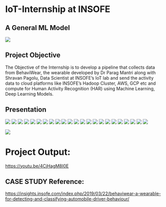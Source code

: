 # IoT-Internship at INSOFE

## A General ML Model
![](https://github.com/E-B-Manohar/Black-Hole-Source/blob/master/Images/References/DS/a%20general%20ml%20model.png)

## Project Objective
The Objective of the Internship is to develop a pipeline that collects data from BehaviWear, the wearable developed by Dr Parag Mantri along with Shravan Pagolu, Data Scientist at INSOFE’s IoT lab and send the activity data to cloud platforms like INSOFE’s Hadoop Cluster, AWS, GCP etc and compute for Human Activity Recognition (HAR) using Machine Learning, Deep Learning Models.

## Presentation

![](https://github.com/E-B-Manohar/IoT-Internship/blob/master/01.png)
![](https://github.com/E-B-Manohar/IoT-Internship/blob/master/02.png)
![](https://github.com/E-B-Manohar/IoT-Internship/blob/master/03.png)
![](https://github.com/E-B-Manohar/IoT-Internship/blob/master/04.png)
![](https://github.com/E-B-Manohar/IoT-Internship/blob/master/05.png)
![](https://github.com/E-B-Manohar/IoT-Internship/blob/master/06.png)
![](https://github.com/E-B-Manohar/IoT-Internship/blob/master/07.png)
![](https://github.com/E-B-Manohar/IoT-Internship/blob/master/08.png)
![](https://github.com/E-B-Manohar/IoT-Internship/blob/master/09.png)
![](https://github.com/E-B-Manohar/IoT-Internship/blob/master/10.png)
![](https://github.com/E-B-Manohar/IoT-Internship/blob/master/11.png)
![](https://github.com/E-B-Manohar/IoT-Internship/blob/master/12.png)
![](https://github.com/E-B-Manohar/IoT-Internship/blob/master/13.png)
![](https://github.com/E-B-Manohar/IoT-Internship/blob/master/14.png)
![](https://github.com/E-B-Manohar/IoT-Internship/blob/master/15.png)
![](https://github.com/E-B-Manohar/IoT-Internship/blob/master/16.png)
![](https://github.com/E-B-Manohar/IoT-Internship/blob/master/17.png)
![](https://github.com/E-B-Manohar/IoT-Internship/blob/master/18.png)
![](https://github.com/E-B-Manohar/IoT-Internship/blob/master/19.png)
![](https://github.com/E-B-Manohar/IoT-Internship/blob/master/20.png)
![](https://github.com/E-B-Manohar/IoT-Internship/blob/master/21.png)
![](https://github.com/E-B-Manohar/IoT-Internship/blob/master/22.png)
![](https://github.com/E-B-Manohar/IoT-Internship/blob/master/23.png)


![](https://youtu.be/4CjHagM8I0E)

# Project Output:
https://youtu.be/4CjHagM8I0E

## CASE STUDY Reference:
https://insights.insofe.com/index.php/2019/03/22/behaviwear-a-wearable-for-detecting-and-classifying-automobile-driver-behaviour/

